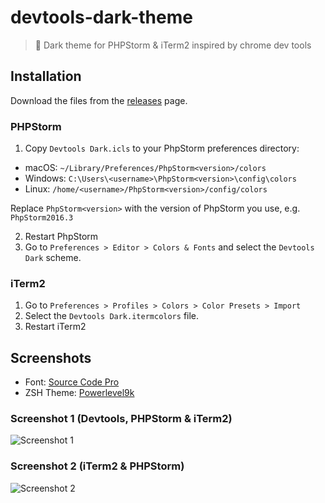 # devtools-dark-theme

> 🎨 Dark theme for PHPStorm & iTerm2 inspired by chrome dev tools

## Installation

Download the files from the [releases](https://github.com/jamiestraw/devtools-dark-theme/releases) page.

### PHPStorm

1.  Copy `Devtools Dark.icls` to your PhpStorm preferences directory:
  - macOS: `~/Library/Preferences/PhpStorm<version>/colors`
  - Windows: `C:\Users\<username>\PhpStorm<version>\config\colors`
  - Linux:  `/home/<username>/PhpStorm<version>/config/colors`
  
  Replace `PhpStorm<version>` with the version of PhpStorm you use, e.g. `PhpStorm2016.3`

2. Restart PhpStorm
3. Go to `Preferences > Editor > Colors & Fonts` and select the `Devtools Dark` scheme.

### iTerm2

1. Go to `Preferences > Profiles > Colors > Color Presets > Import`
2. Select the `Devtools Dark.itermcolors` file.
3. Restart iTerm2

## Screenshots

- Font: [Source Code Pro](https://github.com/adobe-fonts/source-code-pro)
- ZSH Theme: [Powerlevel9k](https://github.com/bhilburn/powerlevel9k)

### Screenshot 1 (Devtools, PHPStorm & iTerm2)
![Screenshot 1](https://github.com/jamiestraw/devtools-dark-theme/raw/master/screenshots/screenshot1.png)

### Screenshot 2 (iTerm2 & PHPStorm)
![Screenshot 2](https://github.com/jamiestraw/devtools-dark-theme/raw/master/screenshots/screenshot2.png)
